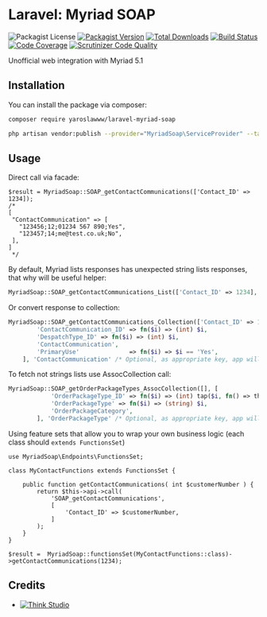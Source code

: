 # Laravel: Myriad SOAP

![Packagist License](https://img.shields.io/packagist/l/yaroslawww/laravel-myriad-soap?color=%234dc71f)
[![Packagist Version](https://img.shields.io/packagist/v/yaroslawww/laravel-myriad-soap)](https://packagist.org/packages/yaroslawww/laravel-myriad-soap)
[![Total Downloads](https://img.shields.io/packagist/dt/yaroslawww/laravel-myriad-soap)](https://packagist.org/packages/yaroslawww/laravel-myriad-soap)
[![Build Status](https://scrutinizer-ci.com/g/yaroslawww/laravel-myriad-soap/badges/build.png?b=main)](https://scrutinizer-ci.com/g/yaroslawww/laravel-myriad-soap/build-status/main)
[![Code Coverage](https://scrutinizer-ci.com/g/yaroslawww/laravel-myriad-soap/badges/coverage.png?b=main)](https://scrutinizer-ci.com/g/yaroslawww/laravel-myriad-soap/?branch=main)
[![Scrutinizer Code Quality](https://scrutinizer-ci.com/g/yaroslawww/laravel-myriad-soap/badges/quality-score.png?b=main)](https://scrutinizer-ci.com/g/yaroslawww/laravel-myriad-soap/?branch=main)

Unofficial web integration with Myriad 5.1

## Installation

You can install the package via composer:

```bash
composer require yaroslawww/laravel-myriad-soap

php artisan vendor:publish --provider="MyriadSoap\ServiceProvider" --tag="config"
```

## Usage

Direct call via facade:

```injectablephp
$result = MyriadSoap::SOAP_getContactCommunications(['Contact_ID' => 1234]);
/*
[
 "ContactCommunication" => [
   "123456;12;01234 567 890;Yes",
   "123457;14;me@test.co.uk;No",
 ],
]
 */
```

By default, Myriad lists responses has unexpected string lists responses, that why will be useful helper:

```php
MyriadSoap::SOAP_getContactCommunications_List(['Contact_ID' => 1234], 3, 'ContactCommunication' /* Optional, as appropriate key, app will try guess itself */);
```

Or convert response to collection:

```php
MyriadSoap::SOAP_getContactCommunications_Collection(['Contact_ID' => 1234], [
        'ContactCommunication_ID' => fn($i) => (int) $i,
        'DespatchType_ID' => fn($i) => (int) $i,
        'ContactCommunication',
        'PrimaryUse'              => fn($i) => $i == 'Yes',
    ], 'ContactCommunication' /* Optional, as appropriate key, app will try guess itself */);
```

To fetch not strings lists use AssocCollection call:

```php
MyriadSoap::SOAP_getOrderPackageTypes_AssocCollection([], [
            'OrderPackageType_ID' => fn($i) => (int) tap($i, fn() => throw_if(! is_numeric($i), UnexpectedTypeException::class)),
            'OrderPackageType' => fn($i) => (string) $i,
            'OrderPackageCategory',
        ], 'OrderPackageType' /* Optional, as appropriate key, app will try guess itself */);
```

Using feature sets that allow you to wrap your own business logic (each class should `extends FunctionsSet`)

```injectablephp
use MyriadSoap\Endpoints\FunctionsSet;

class MyContactFunctions extends FunctionsSet {

    public function getContactCommunications( int $customerNumber ) {
        return $this->api->call(
            'SOAP_getContactCommunications',
            [
                'Contact_ID' => $customerNumber,
            ]
        );
    }
}

$result =  MyriadSoap::functionsSet(MyContactFunctions::class)->getContactCommunications(1234);
```

## Credits

- [![Think Studio](https://yaroslawww.github.io/images/sponsors/packages/logo-think-studio.png)](https://think.studio/)
